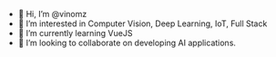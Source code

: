 - 👋 Hi, I’m @vinomz
- 👀 I’m interested in Computer Vision, Deep Learning, IoT, Full Stack
- 🌱 I’m currently learning VueJS
- 💞️ I’m looking to collaborate on developing AI applications.

<!---
vinomz/vinomz is a ✨ special ✨ repository because its `README.md` (this file) appears on your GitHub profile.
You can click the Preview link to take a look at your changes.
--->
